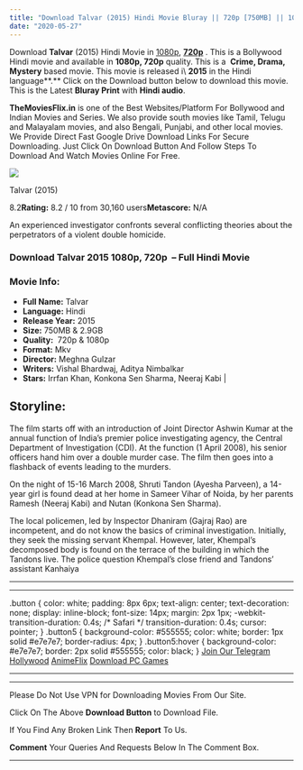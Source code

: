 ```yaml
---
title: "Download Talvar (2015) Hindi Movie Bluray || 720p [750MB] || 1080p [2.9GB] ||"
date: "2020-05-27"
---
```


Download **Talvar** (2015) Hindi Movie in [1080p](https://1moviesflix.com/1080p-movies/), [**720p**](https://1moviesflix.com/720p-movies/) . This is a Bollywood Hindi movie and available in **1080p, 720p** quality. This is a  **Crime, Drama, Mystery** based movie. This movie is released i\\ **2015** in the Hindi language**.** Click on the Download button below to download this movie. This is the Latest **Bluray Print** with **Hindi audio**.

**TheMoviesFlix.in** is one of the Best Websites/Platform For Bollywood and Indian Movies and Series. We also provide south movies like Tamil, Telugu and Malayalam movies, and also Bengali, Punjabi, and other local movies. We Provide Direct Fast Google Drive Download Links For Secure Downloading. Just Click On Download Button And Follow Steps To Download And Watch Movies Online For Free.

[![](https://m.media-amazon.com/images/M/MV5BMTYzODg0Mjc4M15BMl5BanBnXkFtZTgwNzY4Mzc3NjE@._V1_SX300.jpg)](https://www.imdb.com/title/tt4934950/ "Talvar")

Talvar (2015)

8.2**Rating:** 8.2 / 10 from 30,160 users**Metascore:** N/A

An experienced investigator confronts several conflicting theories about the perpetrators of a violent double homicide.

### Download Talvar 2015 1080p, 720p  – Full Hindi Movie

### Movie Info:

- **Full Name:** Talvar
- **Language:** Hindi
- **Release Year:** 2015
- **Size:** 750MB & 2.9GB
- **Quality:**  720p & 1080p
- **Format:** Mkv
- **Director:** Meghna Gulzar
- **Writers:** Vishal Bhardwaj, Aditya Nimbalkar
- **Stars:** Irrfan Khan, Konkona Sen Sharma, Neeraj Kabi |

## Storyline:

The film starts off with an introduction of Joint Director Ashwin Kumar at the annual function of India’s premier police investigating agency, the Central Department of Investigation (CDI). At the function (1 April 2008), his senior officers hand him over a double murder case. The film then goes into a flashback of events leading to the murders.

On the night of 15-16 March 2008, Shruti Tandon (Ayesha Parveen), a 14-year girl is found dead at her home in Sameer Vihar of Noida, by her parents Ramesh (Neeraj Kabi) and Nutan (Konkona Sen Sharma).

The local policemen, led by Inspector Dhaniram (Gajraj Rao) are incompetent, and do not know the basics of criminal investigation. Initially, they seek the missing servant Khempal. However, later, Khempal’s decomposed body is found on the terrace of the building in which the Tandons live. The police question Khempal’s close friend and Tandons’ assistant Kanhaiya

* * *

* * *

.button { color: white; padding: 8px 6px; text-align: center; text-decoration: none; display: inline-block; font-size: 14px; margin: 2px 1px; -webkit-transition-duration: 0.4s; /\* Safari \*/ transition-duration: 0.4s; cursor: pointer; } .button5 { background-color: #555555; color: white; border: 1px solid #e7e7e7; border-radius: 4px; } .button5:hover { background-color: #e7e7e7; border: 2px solid #555555; color: black; } [Join Our Telegram](http://gdrivepro.xyz/join.php) [Hollywood](https://moviesverse.com/) [AnimeFlix](https://animeflix.in/) [Download PC Games](https://gamesflix.net/)  

* * *

* * *

  

Please Do Not Use VPN for Downloading Movies From Our Site.

Click On The Above **Download Button** to Download File.

If You Find Any Broken Link Then **Report** To Us.

**Comment** Your Queries And Requests Below In The Comment Box.

* * *
